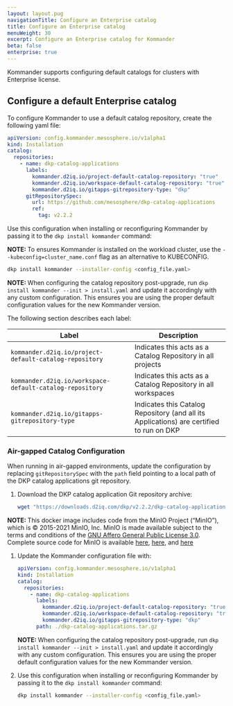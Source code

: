 ```yaml
---
layout: layout.pug
navigationTitle: Configure an Enterprise catalog
title: Configure an Enterprise catalog
menuWeight: 30
excerpt: Configure an Enterprise catalog for Kommander
beta: false
enterprise: true
---
```


Kommander supports configuring default catalogs for clusters with Enterprise license.

## Configure a default Enterprise catalog

To configure Kommander to use a default catalog repository, create the following yaml file:

```yaml
apiVersion: config.kommander.mesosphere.io/v1alpha1
kind: Installation
catalog:
  repositories:
    - name: dkp-catalog-applications
      labels:
        kommander.d2iq.io/project-default-catalog-repository: "true"
        kommander.d2iq.io/workspace-default-catalog-repository: "true"
        kommander.d2iq.io/gitapps-gitrepository-type: "dkp"
      gitRepositorySpec:
        url: https://github.com/mesosphere/dkp-catalog-applications
        ref:
          tag: v2.2.2
```

Use this configuration when installing or reconfiguring Kommander by passing it to the `dkp install kommander` command:

<p class="message--note"><strong>NOTE: </strong>To ensures Kommander is installed on the workload cluster, use the <code>--kubeconfig=cluster_name.conf</code> flag as an alternative to KUBECONFIG. </p>

```bash
dkp install kommander --installer-config <config_file.yaml>
```

<p class="message--note"><strong>NOTE: </strong>When configuring the catalog repository post-upgrade, run <code>dkp install kommander --init > install.yaml</code> and update it accordingly with any custom configuration. This ensures you are using the proper default configuration values for the new Kommander version.</p>

The following section describes each label:

| Label                                                    | Description                                                                              |
| -------------------------------------------------------- | ---------------------------------------------------------------------------------------- |
| `kommander.d2iq.io/project-default-catalog-repository`   | Indicates this acts as a Catalog Repository in all projects                              |
| `kommander.d2iq.io/workspace-default-catalog-repository` | Indicates this acts as a Catalog Repository in all workspaces                            |
| `kommander.d2iq.io/gitapps-gitrepository-type`           | Indicates this Catalog Repository (and all its Applications) are certified to run on DKP |

### Air-gapped Catalog Configuration

When running in air-gapped environments, update the configuration by replacing `gitRepositorySpec` with the `path` field pointing to a local path of the DKP catalog applications git repository.

1.  Download the DKP catalog application Git repository archive:

    ```bash
    wget "https://downloads.d2iq.com/dkp/v2.2.2/dkp-catalog-applications-v2.2.2.tar.gz" -O dkp-catalog-applications.tar.gz
    ```

<p class="message--note"><strong>NOTE: </strong>This docker image includes code from the MinIO Project (“MinIO”), which is © 2015-2021 MinIO, Inc. MinIO is made available subject to the terms and conditions of the <a href="https://www.gnu.org/licenses/agpl-3.0.en.html">GNU Affero General Public License 3.0</a>. Complete source code for MinIO is available <a href="https://github.com/minio/minio/tree/RELEASE.2021-02-14T04-01-33Z">here</a>, <a href="https://github.com/minio/minio/tree/RELEASE.2022-02-24T22-12-01Z">here</a>, and <a href="https://github.com/minio/minio/tree/RELEASE.2022-01-08T03-11-54Z">here</a></p>

1.  Update the Kommander configuration file with:

    ```yaml
    apiVersion: config.kommander.mesosphere.io/v1alpha1
    kind: Installation
    catalog:
      repositories:
        - name: dkp-catalog-applications
          labels:
            kommander.d2iq.io/project-default-catalog-repository: "true"
            kommander.d2iq.io/workspace-default-catalog-repository: "true"
            kommander.d2iq.io/gitapps-gitrepository-type: "dkp"
          path: ./dkp-catalog-applications.tar.gz
    ```

    <p class="message--note"><strong>NOTE: </strong>When configuring the catalog repository post-upgrade, run <code>dkp install kommander --init > install.yaml</code> and update it accordingly with any custom configuration. This ensures you are using the proper default configuration values for the new Kommander version.</p>

1.  Use this configuration when installing or reconfiguring Kommander by passing it to the `dkp install kommander` command:

    ```bash
    dkp install kommander --installer-config <config_file.yaml>
    ```
